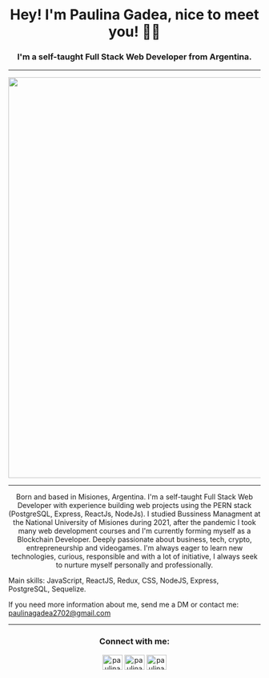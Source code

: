 <h1 align="center">Hey! I'm Paulina Gadea, nice to meet you! ✌🏻</h1>
<h3 align="center">I'm a self-taught Full Stack Web Developer from Argentina.</h3>
<hr>
<p align="center">
  <img src="https://i.pinimg.com/originals/82/48/32/82483210450fd8614b9e057ab08394df.gif" width="800">
</p>
<hr>
<p align="center">
  Born and based in Misiones, Argentina. I'm a self-taught Full Stack Web Developer with experience building web projects using the PERN stack (PostgreSQL, Express, ReactJs, NodeJs). I studied Bussiness Managment at the National University of Misiones during 2021, after the pandemic I took many web development courses and I'm currently forming myself as a Blockchain Developer.
Deeply passionate about business, tech, crypto, entrepreneurship and videogames. I'm always eager to learn new technologies, curious, responsible and with a lot of initiative, I always seek to nurture myself personally and professionally.

Main skills: JavaScript, ReactJS, Redux, CSS, NodeJS, Express, PostgreSQL, Sequelize.
</p>

If you need more information about me, send me a DM or contact me: paulinagadea2702@gmail.com

<hr>
<h3 align="center">Connect with me:</h3>
<p align="center">
<a href="https://linkedin.com/in/paulinagadea" target="blank"><img align="center" src="https://raw.githubusercontent.com/rahuldkjain/github-profile-readme-generator/master/src/images/icons/Social/linked-in-alt.svg" alt="paulinagadea" height="30" width="40" /></a>
<a href="https://twitter.com/paulinacodea" target="blank"><img align="center" src="https://raw.githubusercontent.com/rahuldkjain/github-profile-readme-generator/master/src/images/icons/Social/twitter.svg" alt="paulinacodea" height="30" width="40" /></a>
<a href="https://instagram.com/paulinagadea" target="blank"><img align="center" src="https://raw.githubusercontent.com/rahuldkjain/github-profile-readme-generator/master/src/images/icons/Social/instagram.svg" alt="paulinagadea" height="30" width="40" /></a>
</p>
